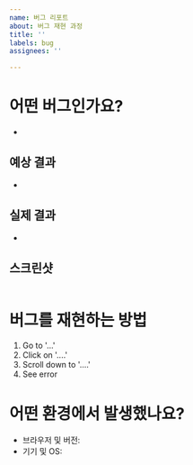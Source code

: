 ```yaml
---
name: 버그 리포트
about: 버그 재현 과정
title: ''
labels: bug
assignees: ''

---
```


# 어떤 버그인가요?

-

## 예상 결과

-

## 실제 결과

-

## 스크린샷

![]()

# 버그를 재현하는 방법

1. Go to '...'
2. Click on '....'
3. Scroll down to '....'
4. See error

# 어떤 환경에서 발생했나요?

- 브라우저 및 버전: <!-- e.g. Chrome 103, Safari 15.6, Samsung Internet 18.0 -->
- 기기 및 OS: <!-- e.g. macOS Monterey, Windows 11, iPhone 13 iOS 16, Galaxy S22 Android 13 -->
